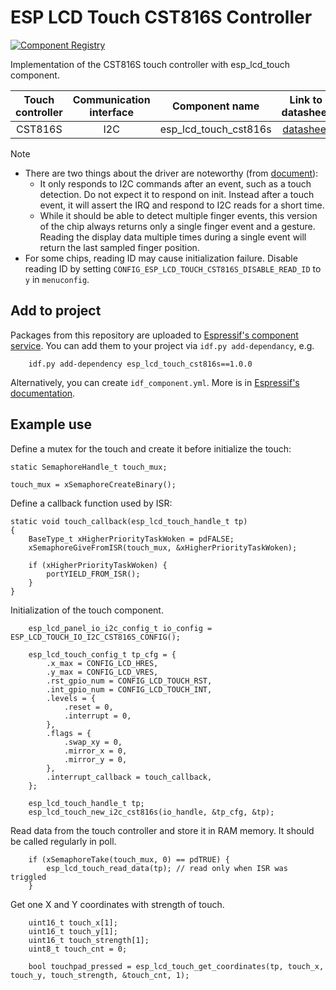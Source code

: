 # ESP LCD Touch CST816S Controller

[![Component Registry](https://components.espressif.com/components/espressif/esp_lcd_touch_cst816s/badge.svg)](https://components.espressif.com/components/espressif/esp_lcd_touch_cst816s)

Implementation of the CST816S touch controller with esp_lcd_touch component.

| Touch controller | Communication interface |    Component name     |                             Link to datasheet                              |
| :--------------: | :---------------------: | :-------------------: | :------------------------------------------------------------------------: |
|     CST816S      |           I2C           | esp_lcd_touch_cst816s | [datasheet](https://www.buydisplay.com/download/ic/DS-CST816S_DS_V1.3.pdf) |

> [!NOTE]
> * There are two things about the driver are noteworthy (from [document](https://doc.riot-os.org/group__drivers__cst816s.html)):
>   * It only responds to I2C commands after an event, such as a touch detection. Do not expect it to respond on init. Instead after a touch event, it will assert the IRQ and respond to I2C reads for a short time.
>   * While it should be able to detect multiple finger events, this version of the chip always returns only a single finger event and a gesture. Reading the display data multiple times during a single event will return the last sampled finger position.
> * For some chips, reading ID may cause initialization failure. Disable reading ID by setting `CONFIG_ESP_LCD_TOUCH_CST816S_DISABLE_READ_ID` to `y` in `menuconfig`.

## Add to project

Packages from this repository are uploaded to [Espressif's component service](https://components.espressif.com/).
You can add them to your project via `idf.py add-dependancy`, e.g.
```
    idf.py add-dependency esp_lcd_touch_cst816s==1.0.0
```

Alternatively, you can create `idf_component.yml`. More is in [Espressif's documentation](https://docs.espressif.com/projects/esp-idf/en/latest/esp32/api-guides/tools/idf-component-manager.html).

## Example use

Define a mutex for the touch and create it before initialize the touch:

```
static SemaphoreHandle_t touch_mux;

touch_mux = xSemaphoreCreateBinary();
```

Define a callback function used by ISR:

```
static void touch_callback(esp_lcd_touch_handle_t tp)
{
    BaseType_t xHigherPriorityTaskWoken = pdFALSE;
    xSemaphoreGiveFromISR(touch_mux, &xHigherPriorityTaskWoken);

    if (xHigherPriorityTaskWoken) {
        portYIELD_FROM_ISR();
    }
}
```

Initialization of the touch component.

```
    esp_lcd_panel_io_i2c_config_t io_config = ESP_LCD_TOUCH_IO_I2C_CST816S_CONFIG();

    esp_lcd_touch_config_t tp_cfg = {
        .x_max = CONFIG_LCD_HRES,
        .y_max = CONFIG_LCD_VRES,
        .rst_gpio_num = CONFIG_LCD_TOUCH_RST,
        .int_gpio_num = CONFIG_LCD_TOUCH_INT,
        .levels = {
            .reset = 0,
            .interrupt = 0,
        },
        .flags = {
            .swap_xy = 0,
            .mirror_x = 0,
            .mirror_y = 0,
        },
        .interrupt_callback = touch_callback,
    };

    esp_lcd_touch_handle_t tp;
    esp_lcd_touch_new_i2c_cst816s(io_handle, &tp_cfg, &tp);
```

Read data from the touch controller and store it in RAM memory. It should be called regularly in poll.

```
    if (xSemaphoreTake(touch_mux, 0) == pdTRUE) {
        esp_lcd_touch_read_data(tp); // read only when ISR was triggled
    }
```

Get one X and Y coordinates with strength of touch.

```
    uint16_t touch_x[1];
    uint16_t touch_y[1];
    uint16_t touch_strength[1];
    uint8_t touch_cnt = 0;

    bool touchpad_pressed = esp_lcd_touch_get_coordinates(tp, touch_x, touch_y, touch_strength, &touch_cnt, 1);
```

